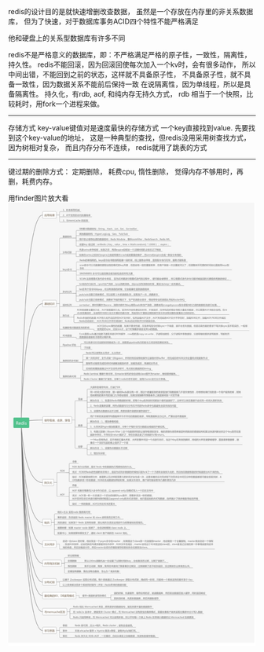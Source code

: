 redis的设计目的是就快速增删改查数据，
虽然是一个存放在内存里的非关系数据库，
但为了快速，对于数据库事务ACID四个特性不能严格满足

他和硬盘上的关系型数据库有许多不同

redis不是严格意义的数据库，即：不严格满足严格的原子性，一致性，隔离性，持久性。 
redis不能回滚，因为回滚回使每次加入一个kv时，会有很多动作，
所以中间出错，不能回到之前的状态，这样就不具备原子性， 
不具备原子性，就不具备一致性，因为数据关系不能前后保持一致
在说隔离性，因为单线程，所以是具备隔离性。 
持久化，有rdb, aof, 和纯内存无持久方式， 
rdb 相当于一个快照，比较耗时，用fork一个进程来做。 

--- 
存储方式
key-value键值对是速度最快的存储方式
一个key直接找到value. 先要找到这个key-value的地址， 
这是一种典型的查找，但redis没用采用树查找方式， 因为树相对复杂， 而且内存分布不连续， redis就用了跳表的方式

---
键过期的删除方式：
定期删除， 耗费cpu, 惰性删除， 觉得内存不够用时，再删，耗费内存。 

用finder图片放大看
![](media/16088677143327.jpg)

